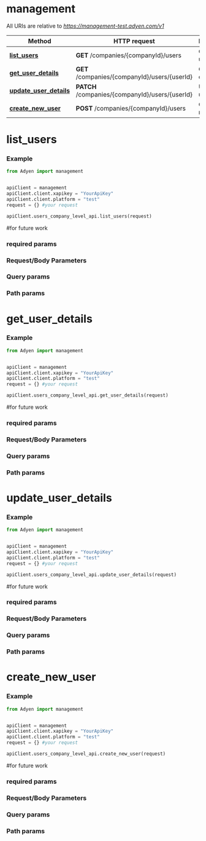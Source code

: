 # management

All URIs are relative to *https://management-test.adyen.com/v1*

Method | HTTP request | Description
------------- | ------------- | -------------
[**list_users**](UsersCompanyLevelApi.md#list_users) | **GET** /companies/{companyId}/users | Get a list of users
[**get_user_details**](UsersCompanyLevelApi.md#get_user_details) | **GET** /companies/{companyId}/users/{userId} | Get user details
[**update_user_details**](UsersCompanyLevelApi.md#update_user_details) | **PATCH** /companies/{companyId}/users/{userId} | Update user details
[**create_new_user**](UsersCompanyLevelApi.md#create_new_user) | **POST** /companies/{companyId}/users | Create a new user




# list_users
### Example

```python
from Adyen import management


apiClient = management
apiClient.client.xapikey = "YourApiKey"
apiClient.client.platform = "test"
request = {} #your request

apiClient.users_company_level_api.list_users(request)

```

#for future work
### required params
### Request/Body Parameters
### Query params
### Path params




# get_user_details
### Example

```python
from Adyen import management


apiClient = management
apiClient.client.xapikey = "YourApiKey"
apiClient.client.platform = "test"
request = {} #your request

apiClient.users_company_level_api.get_user_details(request)

```

#for future work
### required params
### Request/Body Parameters
### Query params
### Path params




# update_user_details
### Example

```python
from Adyen import management


apiClient = management
apiClient.client.xapikey = "YourApiKey"
apiClient.client.platform = "test"
request = {} #your request

apiClient.users_company_level_api.update_user_details(request)

```

#for future work
### required params
### Request/Body Parameters
### Query params
### Path params




# create_new_user
### Example

```python
from Adyen import management


apiClient = management
apiClient.client.xapikey = "YourApiKey"
apiClient.client.platform = "test"
request = {} #your request

apiClient.users_company_level_api.create_new_user(request)

```

#for future work
### required params
### Request/Body Parameters
### Query params
### Path params


